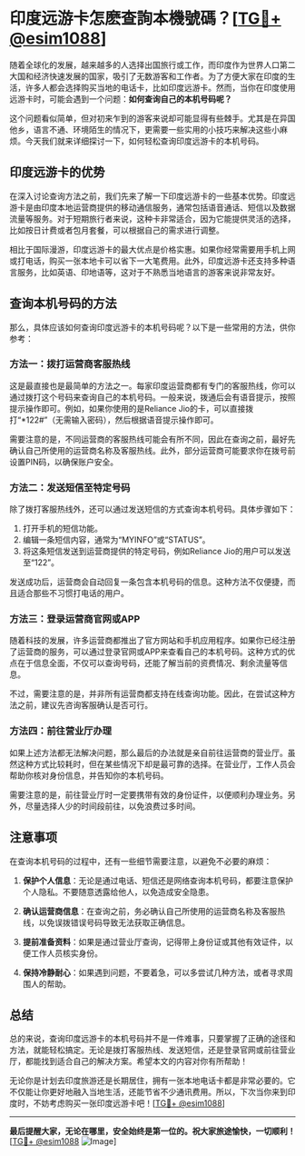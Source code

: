# 印度远游卡怎麽查詢本機號碼？[[TG💪+ @esim1088](https://t.me/s/esim1088)]

随着全球化的发展，越来越多的人选择出国旅行或工作，而印度作为世界人口第二大国和经济快速发展的国家，吸引了无数游客和工作者。为了方便大家在印度的生活，许多人都会选择购买当地的电话卡，比如印度远游卡。然而，当你在印度使用远游卡时，可能会遇到一个问题：**如何查询自己的本机号码呢？**

这个问题看似简单，但对初来乍到的游客来说却可能显得有些棘手。尤其是在异国他乡，语言不通、环境陌生的情况下，更需要一些实用的小技巧来解决这些小麻烦。今天我们就来详细探讨一下，如何轻松查询印度远游卡的本机号码。

## 印度远游卡的优势

在深入讨论查询方法之前，我们先来了解一下印度远游卡的一些基本优势。印度远游卡是由印度本地运营商提供的移动通信服务，通常包括语音通话、短信以及数据流量等服务。对于短期旅行者来说，这种卡非常适合，因为它能提供灵活的选择，比如按日计费或者包月套餐，可以根据自己的需求进行调整。

相比于国际漫游，印度远游卡的最大优点是价格实惠。如果你经常需要用手机上网或打电话，购买一张本地卡可以省下一大笔费用。此外，印度远游卡还支持多种语言服务，比如英语、印地语等，这对于不熟悉当地语言的游客来说非常友好。

## 查询本机号码的方法

那么，具体应该如何查询印度远游卡的本机号码呢？以下是一些常用的方法，供你参考：

### 方法一：拨打运营商客服热线

这是最直接也是最简单的方法之一。每家印度运营商都有专门的客服热线，你可以通过拨打这个号码来查询自己的本机号码。一般来说，拨通后会有语音提示，按照提示操作即可。例如，如果你使用的是Reliance Jio的卡，可以直接拨打“*122#”（无需输入密码），然后根据语音提示操作即可。

需要注意的是，不同运营商的客服热线可能会有所不同，因此在查询之前，最好先确认自己所使用的运营商名称及客服热线。此外，部分运营商可能要求你在拨号前设置PIN码，以确保账户安全。

### 方法二：发送短信至特定号码

除了拨打客服热线外，还可以通过发送短信的方式查询本机号码。具体步骤如下：

1. 打开手机的短信功能。
2. 编辑一条短信内容，通常为“MYINFO”或“STATUS”。
3. 将这条短信发送到运营商提供的特定号码，例如Reliance Jio的用户可以发送至“122”。

发送成功后，运营商会自动回复一条包含本机号码的信息。这种方法不仅便捷，而且适合那些不习惯打电话的用户。

### 方法三：登录运营商官网或APP

随着科技的发展，许多运营商都推出了官方网站和手机应用程序。如果你已经注册了运营商的服务，可以通过登录官网或APP来查看自己的本机号码。这种方式的优点在于信息全面，不仅可以查询号码，还能了解当前的资费情况、剩余流量等信息。

不过，需要注意的是，并非所有运营商都支持在线查询功能。因此，在尝试这种方法之前，建议先咨询客服确认是否可行。

### 方法四：前往营业厅办理

如果上述方法都无法解决问题，那么最后的办法就是亲自前往运营商的营业厅。虽然这种方式比较耗时，但在某些情况下却是最可靠的选择。在营业厅，工作人员会帮助你核对身份信息，并告知你的本机号码。

需要注意的是，前往营业厅时一定要携带有效的身份证件，以便顺利办理业务。另外，尽量选择人少的时间段前往，以免浪费过多时间。

## 注意事项

在查询本机号码的过程中，还有一些细节需要注意，以避免不必要的麻烦：

1. **保护个人信息**：无论是通过电话、短信还是网络查询本机号码，都要注意保护个人隐私。不要随意透露给他人，以免造成安全隐患。
   
2. **确认运营商信息**：在查询之前，务必确认自己所使用的运营商名称及客服热线，以免误拨错误号码导致无法获取正确信息。

3. **提前准备资料**：如果是通过营业厅查询，记得带上身份证或其他有效证件，以便工作人员核实身份。

4. **保持冷静耐心**：如果遇到问题，不要着急，可以多尝试几种方法，或者寻求周围人的帮助。

## 总结

总的来说，查询印度远游卡的本机号码并不是一件难事，只要掌握了正确的途径和方法，就能轻松搞定。无论是拨打客服热线、发送短信，还是登录官网或前往营业厅，都能找到适合自己的解决方案。希望本文的内容对你有所帮助！

无论你是计划去印度旅游还是长期居住，拥有一张本地电话卡都是非常必要的。它不仅能让你更好地融入当地生活，还能节省不少通讯费用。所以，下次当你来到印度时，不妨考虑购买一张印度远游卡吧！[[TG💪+ @esim1088](https://t.me/s/esim1088)]

---

**最后提醒大家，无论在哪里，安全始终是第一位的。祝大家旅途愉快，一切顺利！**[[TG💪+ @esim1088](https://t.me/s/esim1088) ![Image](https://i.postimg.cc/4NQfJmqS/Snipaste-2025-05-13-00-14-12.png)]